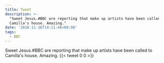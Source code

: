 ```yaml
---
title: Tweet
description: >-
  "Sweet Jesus.#BBC are reporting that make up artists have been called to
  Camilla's house. Amazing."
date: '2010-11-16T14:11:46+00:00'
tags:
  - BBC
---
```

Sweet Jesus.#BBC are reporting that make up artists have been called to Camilla's house. Amazing.
      {{< tweet 0 0 >}}
    
